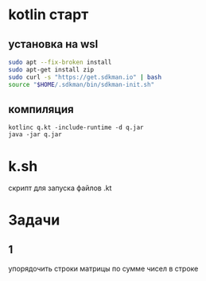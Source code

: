 # kotlin старт
## установка на wsl
```bash
sudo apt --fix-broken install
sudo apt-get install zip
sudo curl -s "https://get.sdkman.io" | bash
source "$HOME/.sdkman/bin/sdkman-init.sh"
```
## компиляция
``` 
kotlinc q.kt -include-runtime -d q.jar
java -jar q.jar
```
# k.sh

скрипт для запуска файлов .kt

# Задачи

## 1

упорядочить строки матрицы по сумме чисел в строке


